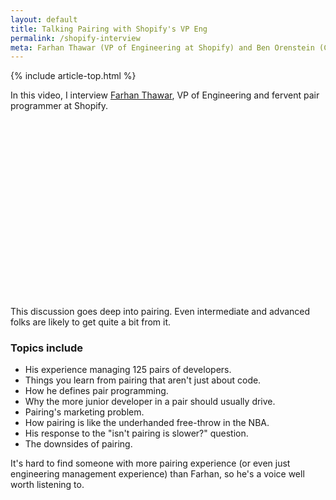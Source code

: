 ```yaml
---
layout: default
title: Talking Pairing with Shopify's VP Eng
permalink: /shopify-interview
meta: Farhan Thawar (VP of Engineering at Shopify) and Ben Orenstein (CEO of Tuple) address common objections to pair programming, how to be a great pair, whether pairing obviates code review, introducing the practice to new teams, and how Shopify is continuing its pairing culture in a digital-first world.
---
```


{% include article-top.html %}

In this video, I interview [Farhan Thawar](https://twitter.com/fnthawar), VP of Engineering and fervent pair programmer at Shopify.

<script src="https://fast.wistia.com/embed/medias/qzju5kfabz.jsonp" async></script><script src="https://fast.wistia.com/assets/external/E-v1.js" async></script><div class="wistia_responsive_padding" style="padding:56.25% 0 0 0;position:relative;"><div class="wistia_responsive_wrapper" style="height:100%;left:0;position:absolute;top:0;width:100%;"><div class="wistia_embed wistia_async_qzju5kfabz videoFoam=true" style="height:100%;position:relative;width:100%"><div class="wistia_swatch" style="height:100%;left:0;opacity:0;overflow:hidden;position:absolute;top:0;transition:opacity 200ms;width:100%;"><img src="https://fast.wistia.com/embed/medias/qzju5kfabz/swatch" style="filter:blur(5px);height:100%;object-fit:contain;width:100%;" alt="" aria-hidden="true" onload="this.parentNode.style.opacity=1;" /></div></div></div></div>

This discussion goes deep into pairing. Even intermediate and advanced folks are likely to get quite a bit from it.

### Topics include

* His experience managing 125 pairs of developers.
* Things you learn from pairing that aren't just about code.
* How he defines pair programming.
* Why the more junior developer in a pair should usually drive.
* Pairing's marketing problem. 
* How pairing is like the underhanded free-throw in the NBA. 
* His response to the "isn't pairing is slower?" question.
* The downsides of pairing.

It's hard to find someone with more pairing experience (or even just engineering management experience) than Farhan, so he's a voice well worth listening to.
